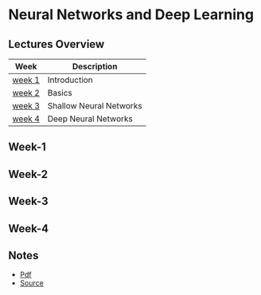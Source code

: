 # Neural Networks and Deep Learning

## Lectures Overview

| Week              | Description             |
| ----------------- | ----------------------- |
| [week 1](#week-1) | Introduction            |
| [week 2](#week-2) | Basics                  |
| [week 3](#week-3) | Shallow Neural Networks |
| [week 4](#week-4) | Deep Neural Networks    |

## Week-1

## Week-2

## Week-3

## Week-4

## Notes
- [Pdf](/1-Neural-Networks-Deep-Learning/notes.pdf)
- [Source](https://www.slideshare.net/TessFerrandez/notes-from-coursera-deep-learning-courses-by-andrew-ng?from_action=save)